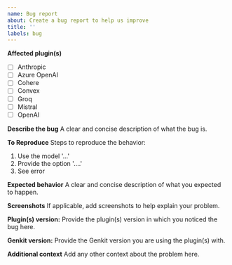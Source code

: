 ```yaml
---
name: Bug report
about: Create a bug report to help us improve
title: ''
labels: bug
---
```


**Affected plugin(s)**

- [ ] Anthropic
- [ ] Azure OpenAI
- [ ] Cohere
- [ ] Convex
- [ ] Groq
- [ ] Mistral
- [ ] OpenAI

**Describe the bug**
A clear and concise description of what the bug is.

**To Reproduce**
Steps to reproduce the behavior:

1. Use the model '...'
2. Provide the option '....'
3. See error

**Expected behavior**
A clear and concise description of what you expected to happen.

**Screenshots**
If applicable, add screenshots to help explain your problem.

**Plugin(s) version:**
Provide the plugin(s) version in which you noticed the bug here.

**Genkit version:**
Provide the Genkit version you are using the plugin(s) with.

**Additional context**
Add any other context about the problem here.
